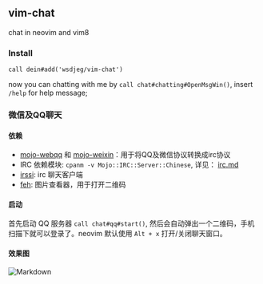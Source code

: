 ## vim-chat

chat in neovim and vim8


### Install

```viml
call dein#add('wsdjeg/vim-chat')
```

now you can chatting with me by `call chat#chatting#OpenMsgWin()`, insert `/help` for help message;

### 微信及QQ聊天

#### 依赖

- [mojo-webqq](https://github.com/sjdy521/Mojo-Webqq) 和 [mojo-weixin](https://github.com/sjdy521/Mojo-Weixin)：用于将QQ及微信协议转换成irc协议
- IRC 依赖模块: `cpanm -v Mojo::IRC::Server::Chinese`, 详见： [irc.md](https://github.com/sjdy521/Mojo-Webqq/blob/master/IRC.md)
- [irssi](https://irssi.org/): irc 聊天客户端
- [feh](https://feh.finalrewind.org/): 图片查看器，用于打开二维码

#### 启动

首先启动 QQ 服务器 `call chat#qq#start()`, 然后会自动弹出一个二维码，手机扫描下就可以登录了。neovim 默认使用 `Alt + x` 打开/关闭聊天窗口。

#### 效果图

![Markdown](http://i2.kiimg.com/1949/c18404d7afdc7f3a.gif)
